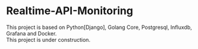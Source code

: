 # Realtime-API-Monitoring

This project is based on Python[Django], Golang Core, Postgresql, Influxdb, Grafana and Docker. <br>
This project is under construction.
